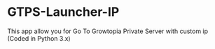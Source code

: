 # GTPS-Launcher-IP
This app allow you for Go To Growtopia Private Server with custom ip (Coded in Python 3.x)
